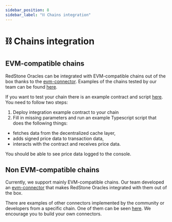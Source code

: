 ```yaml
---
sidebar_position: 8
sidebar_label: "⛓ Chains integration"
---
```


# ⛓ Chains integration

## EVM-compatible chains

RedStone Oracles can be integrated with EVM-compatible chains out of the box thanks to the [evm-connector](https://docs.redstone.finance/docs/smart-contract-devs/getting-started#usage). Examples of the chains tested by our team can be found [here](https://showroom.redstone.finance/).

If you want to test your chain there is an example contract and script [here](https://github.com/redstone-finance/redstone-showroom/tree/main/example). You need to follow two steps:

1. Deploy integration example contract to your chain
2. Fill in missing parameters and run an example Typescript script that does the following things:
  - fetches data from the decentralized cache layer,
  - adds signed price data to transaction data,
  - interacts with the contract and receives price data.

You should be able to see price data logged to the console.

## Non EVM-compatible chains

Currently, we support mainly EVM-compatible chains. Our team developed an [evm-connector](https://docs.redstone.finance/docs/smart-contract-devs/getting-started#usage) that makes RedStone Oracles integrated with them out of the box.

There are examples of other connectors implemented by the community or developers from a specific chain. One of them can be seen [here](https://stacks.org/redstone). 
We encourage you to build your own connectors.